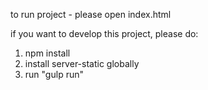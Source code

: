to run project - please open index.html

if you want to develop this project, please do:
1. npm install
2. install server-static globally
3. run "gulp run"